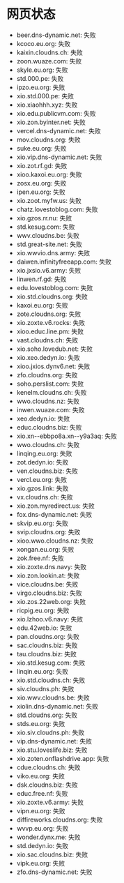 # 网页状态
- beer.dns-dynamic.net: 失败
- kcoco.eu.org: 失败
- kaixin.cloudns.ch: 失败
- zoon.wuaze.com: 失败
- skyle.eu.org: 失败
- std.000.pe: 失败
- ipzo.eu.org: 失败
- xio.std.000.pe: 失败
- xio.xiaohhh.xyz: 失败
- xio.edu.publicvm.com: 失败
- xio.zon.byinter.net: 失败
- vercel.dns-dynamic.net: 失败
- mov.cloudns.org: 失败
- suke.eu.org: 失败
- xio.vip.dns-dynamic.net: 失败
- xio.zot.rf.gd: 失败
- xioo.kaxoi.eu.org: 失败
- zosx.eu.org: 失败
- ipen.eu.org: 失败
- xio.zoot.myfw.us: 失败
- chatz.lovestoblog.com: 失败
- xio.gzos.rr.nu: 失败
- std.kesug.com: 失败
- wwv.cloudns.be: 失败
- std.great-site.net: 失败
- xio.wwvio.dns.army: 失败
- daiwen.infinityfreeapp.com: 失败
- xio.jxsio.v6.army: 失败
- linwen.rf.gd: 失败
- edu.lovestoblog.com: 失败
- xio.std.cloudns.org: 失败
- kaxoi.eu.org: 失败
- zote.cloudns.org: 失败
- xio.zoxte.v6.rocks: 失败
- xioo.educ.line.pm: 失败
- vast.cloudns.ch: 失败
- xio.soho.lovedub.net: 失败
- xio.xeo.dedyn.io: 失败
- xioo.jxios.dynv6.net: 失败
- zfo.cloudns.org: 失败
- soho.perslist.com: 失败
- kenelm.cloudns.ch: 失败
- wwo.cloudns.nz: 失败
- inwen.wuaze.com: 失败
- xeo.dedyn.io: 失败
- educ.cloudns.biz: 失败
- xio.xn--ebbpo8a.xn--y9a3aq: 失败
- wwo.cloudns.ch: 失败
- linqing.eu.org: 失败
- zot.dedyn.io: 失败
- ven.cloudns.biz: 失败
- vercl.eu.org: 失败
- xio.gzos.link: 失败
- vx.cloudns.ch: 失败
- xio.zon.myredirect.us: 失败
- fox.dns-dynamic.net: 失败
- skvip.eu.org: 失败
- svip.cloudns.org: 失败
- xioo.wwo.cloudns.nz: 失败
- xongan.eu.org: 失败
- zok.free.nf: 失败
- xio.zoxte.dns.navy: 失败
- xio.zon.lookin.at: 失败
- vice.cloudns.be: 失败
- virgo.cloudns.biz: 失败
- xio.zos.22web.org: 失败
- ricpig.eu.org: 失败
- xio.lzhoo.v6.navy: 失败
- edu.42web.io: 失败
- pan.cloudns.org: 失败
- sac.cloudns.biz: 失败
- tau.cloudns.biz: 失败
- xio.std.kesug.com: 失败
- linqin.eu.org: 失败
- xio.std.cloudns.ch: 失败
- siv.cloudns.ph: 失败
- xio.wwv.cloudns.be: 失败
- xiolin.dns-dynamic.net: 失败
- std.cloudns.org: 失败
- stds.eu.org: 失败
- xio.siv.cloudns.ph: 失败
- vip.dns-dynamic.net: 失败
- xio.stu.loveslife.biz: 失败
- xio.zoten.onflashdrive.app: 失败
- cdue.cloudns.ch: 失败
- viko.eu.org: 失败
- dsk.cloudns.biz: 失败
- educ.free.nf: 失败
- xio.zoxte.v6.army: 失败
- vipn.eu.org: 失败
- diffireworks.cloudns.org: 失败
- wvvp.eu.org: 失败
- wonder.dynx.me: 失败
- std.dedyn.io: 失败
- xio.sac.cloudns.biz: 失败
- vipk.eu.org: 失败
- zfo.dns-dynamic.net: 失败

